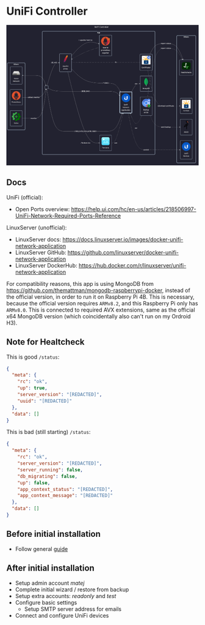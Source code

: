 # UniFi Controller

![diagram](../../docs/diagrams/out/apps/unifi-controller.png)

## Docs

UniFi (official):

- Open Ports overview: <https://help.ui.com/hc/en-us/articles/218506997-UniFi-Network-Required-Ports-Reference>

LinuxServer (unofficial):

- LinuxServer docs: <https://docs.linuxserver.io/images/docker-unifi-network-application>
- LinuxServer GitHub: <https://github.com/linuxserver/docker-unifi-network-application>
- LinuxServer DockerHub: <https://hub.docker.com/r/linuxserver/unifi-network-application>

For compatibility reasons, this app is using MongoDB from <https://github.com/themattman/mongodb-raspberrypi-docker>,
instead of the official version, in order to run it on Raspberry Pi 4B.
This is necessary, because the official version requires `ARMv8.2`, and this Raspberry Pi only has `ARMv8.0`.
This is connected to required AVX extensions, same as the official x64 MongoDB version (which coincidentally also can't run on my Ordroid H3).

## Note for Healtcheck

This is good `/status`:

```json
{
  "meta": {
    "rc": "ok",
    "up": true,
    "server_version": "[REDACTED]",
    "uuid": "[REDACTED]"
  },
  "data": []
}
```

This is bad (still starting) `/status`:

```json
{
  "meta": {
    "rc": "ok",
    "server_version": "[REDACTED]",
    "server_running": false,
    "db_migrating": false,
    "up": false,
    "app_context_status": "[REDACTED]",
    "app_context_message": "[REDACTED]"
  },
  "data": []
}
```

## Before initial installation

- Follow general [guide](../../docs/Checklist%20for%20new%20docker-apps.md)

## After initial installation

- Setup admin account _matej_
- Complete initial wizard / restore from backup
- Setup extra accounts: _readonly_ and _test_
- Configure basic settings
    - Setup SMTP server address for emails
- Connect and configure UniFi devices
